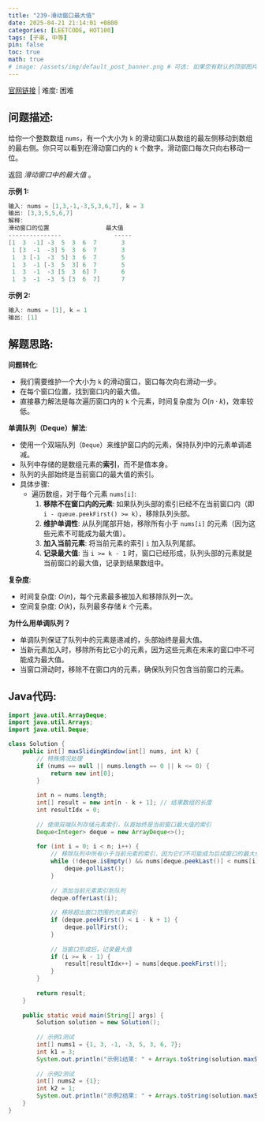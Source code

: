 ```yaml
---
title: "239-滑动窗口最大值"
date: 2025-04-21 21:14:01 +0800
categories: [LEETCODE, HOT100]
tags: [子串, 中等]
pin: false
toc: true
math: true
# image: /assets/img/default_post_banner.png # 可选: 如果您有默认的顶部图片，取消注释并修改路径
---
```

[官网链接](https://leetcode.cn/problems/sliding-window-maximum/description/?envType=study-plan-v2&envId=top-100-liked) \| 难度: 困难

## 问题描述:
给你一个整数数组 `nums`，有一个大小为 `k` 的滑动窗口从数组的最左侧移动到数组的最右侧。你只可以看到在滑动窗口内的 `k` 个数字。滑动窗口每次只向右移动一位。

返回 *滑动窗口中的最大值* 。

**示例 1:**
```java
输入: nums = [1,3,-1,-3,5,3,6,7], k = 3
输出: [3,3,5,5,6,7]
解释: 
滑动窗口的位置                最大值
---------------               -----
[1  3  -1] -3  5  3  6  7       3
 1 [3  -1  -3] 5  3  6  7       3
 1  3 [-1  -3  5] 3  6  7       5
 1  3  -1 [-3  5  3] 6  7       5
 1  3  -1  -3 [5  3  6] 7       6
 1  3  -1  -3  5 [3  6  7]      7
```

**示例 2:**
```java
输入: nums = [1], k = 1
输出: [1]
```

## 解题思路:
**问题转化**: 

- 我们需要维护一个大小为 `k` 的滑动窗口，窗口每次向右滑动一步。
- 在每个窗口位置，找到窗口内的最大值。
- 直接暴力解法是每次遍历窗口内的 `k` 个元素，时间复杂度为 $O(n⋅k)$，效率较低。

**单调队列（Deque）解法**: 

- 使用一个双端队列（`Deque`）来维护窗口内的元素，保持队列中的元素单调递减。
- 队列中存储的是数组元素的**索引**，而不是值本身。
- 队列的头部始终是当前窗口的最大值的索引。
- 具体步骤: 
  - 遍历数组，对于每个元素 `nums[i]`: 
    1. **移除不在窗口内的元素**: 如果队列头部的索引已经不在当前窗口内（即 `i - queue.peekFirst() >= k`），移除队列头部。
    2. **维护单调性**: 从队列尾部开始，移除所有小于 `nums[i]` 的元素（因为这些元素不可能成为最大值）。
    3. **加入当前元素**: 将当前元素的索引 `i` 加入队列尾部。
    4. **记录最大值**: 当 `i >= k - 1` 时，窗口已经形成，队列头部的元素就是当前窗口的最大值，记录到结果数组中。

**复杂度**: 

- 时间复杂度: $O(n)$，每个元素最多被加入和移除队列一次。
- 空间复杂度: $O(k)$，队列最多存储 $k$ 个元素。

**为什么用单调队列？**

- 单调队列保证了队列中的元素是递减的，头部始终是最大值。
- 当新元素加入时，移除所有比它小的元素，因为这些元素在未来的窗口中不可能成为最大值。
- 当窗口滑动时，移除不在窗口内的元素，确保队列只包含当前窗口的元素。

## Java代码:
```java
import java.util.ArrayDeque;
import java.util.Arrays;
import java.util.Deque;

class Solution {
    public int[] maxSlidingWindow(int[] nums, int k) {
        // 特殊情况处理
        if (nums == null || nums.length == 0 || k <= 0) {
            return new int[0];
        }
        
        int n = nums.length;
        int[] result = new int[n - k + 1]; // 结果数组的长度
        int resultIdx = 0;
        
        // 使用双端队列存储元素索引，队首始终是当前窗口最大值的索引
        Deque<Integer> deque = new ArrayDeque<>();
        
        for (int i = 0; i < n; i++) {
            // 移除队列中所有小于当前元素的索引，因为它们不可能成为后续窗口的最大值
            while (!deque.isEmpty() && nums[deque.peekLast()] < nums[i]) {
                deque.pollLast();
            }
            
            // 添加当前元素索引到队列
            deque.offerLast(i);
            
            // 移除超出窗口范围的元素索引
            if (deque.peekFirst() < i - k + 1) {
                deque.pollFirst();
            }
            
            // 当窗口形成后，记录最大值
            if (i >= k - 1) {
                result[resultIdx++] = nums[deque.peekFirst()];
            }
        }
        
        return result;
    }
    
    public static void main(String[] args) {
        Solution solution = new Solution();
        
        // 示例1测试
        int[] nums1 = {1, 3, -1, -3, 5, 3, 6, 7};
        int k1 = 3;
        System.out.println("示例1结果: " + Arrays.toString(solution.maxSlidingWindow(nums1, k1)));
        
        // 示例2测试
        int[] nums2 = {1};
        int k2 = 1;
        System.out.println("示例2结果: " + Arrays.toString(solution.maxSlidingWindow(nums2, k2)));
    }
}
```
